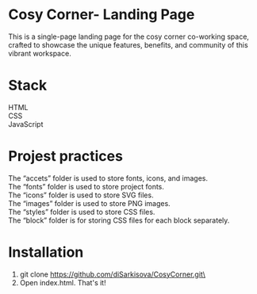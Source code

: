 # Cosy Corner- Landing Page
This is a single-page landing page for the cosy corner co-working space, crafted to showcase the unique features, benefits, and community of this vibrant workspace.
# Stack
HTML\
CSS\
JavaScript
# Projest practices
The “accets” folder is used to store fonts, icons, and images.\
The “fonts” folder is used to store project fonts.\
       The “icons” folder is used to store SVG files.\
      The “images” folder is used to store PNG images.\
The “styles” folder is used to store CSS files.\
      The “block” folder is for storing CSS files for each block separately.
# Installation
1. git clone <https://github.com/diSarkisova/CosyCorner.git\>
2. Open index.html. That's it!

